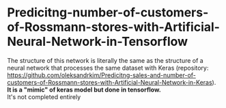 # Predicitng-number-of-customers-of-Rossmann-stores-with-Artificial-Neural-Network-in-Tensorflow
The structure of this network is literally the same as the structure of a neural network that processes the same dataset with Keras (repository: https://github.com/oleksandrkim/Predicitng-sales-and-number-of-customers-of-Rossmann-stores-with-Artificial-Neural-Network-in-Keras). <br> **It is a "mimic" of keras model but done in tensorflow.** <br>
It's not completed entirely
